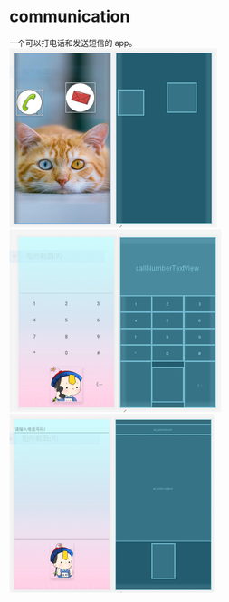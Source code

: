 # communication

一个可以打电话和发送短信的 app。 
![Image](https://github.com/123mob/communication/blob/master/%E7%95%8C%E9%9D%A2/%E5%9B%BE%E7%89%871.png)
![Image](https://github.com/123mob/communication/blob/master/%E7%95%8C%E9%9D%A2/%E5%9B%BE%E7%89%872.png)
![Image](https://github.com/123mob/communication/blob/master/%E7%95%8C%E9%9D%A2/%E5%9B%BE%E7%89%873.png)
